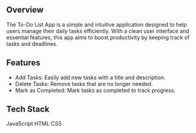 ## Overview
The To-Do List App is a simple and intuitive application designed to help users manage their daily tasks efficiently. With a clean user interface and essential features, this app aims to boost productivity by keeping track of tasks and deadlines.

## Features
 - Add Tasks: Easily add new tasks with a title and description.
 - Delete Tasks: Remove tasks that are no longer needed.
 - Mark as Completed: Mark tasks as completed to track progress.

## Tech Stack
JavaScript
HTML
CSS
